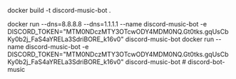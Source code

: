 docker build -t discord-music-bot .


docker run --dns=8.8.8.8 --dns=1.1.1.1  --name discord-music-bot -e DISCORD_TOKEN="MTM0NDczMTY3OTcwODY4MDM0NQ.Gt0tks.gqUsCbKy0b2j_FaS4aYRELa3SdriBORE_k16v0" discord-music-bot 
docker run --name discord-music-bot -e DISCORD_TOKEN="MTM0NDczMTY3OTcwODY4MDM0NQ.Gt0tks.gqUsCbKy0b2j_FaS4aYRELa3SdriBORE_k16v0" discord-music-bot
#   d i s c o r d - b o t - m u s i c  
 